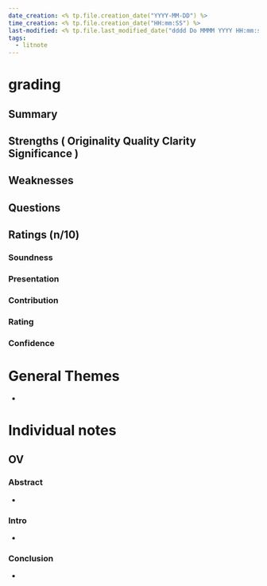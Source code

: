 ```yaml
---
date_creation: <% tp.file.creation_date("YYYY-MM-DD") %>
time_creation: <% tp.file.creation_date("HH:mm:SS") %>
last-modified: <% tp.file.last_modified_date("dddd Do MMMM YYYY HH:mm:ss") %>
tags:
  - litnote
---
```

# grading
## Summary
## Strengths ( Originality   Quality   Clarity   Significance )
##  Weaknesses
## Questions

## Ratings (n/10)
### Soundness
### Presentation
### Contribution
### Rating
### Confidence



# General Themes
- 

# Individual notes
## OV
### Abstract
- 
### Intro
- 
### Conclusion
- 
